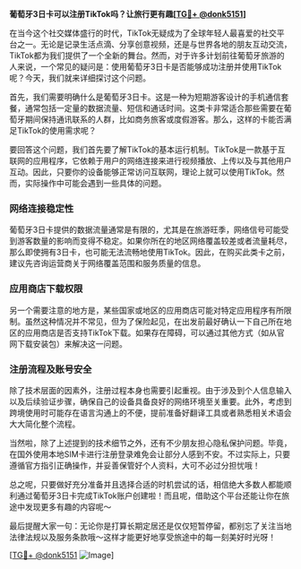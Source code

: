 **葡萄牙3日卡可以注册TikTok吗？让旅行更有趣[[TG💪+ @donk5151](https://t.me/s/donk5151)]**

在当今这个社交媒体盛行的时代，TikTok无疑成为了全球年轻人最喜爱的社交平台之一。无论是记录生活点滴、分享创意视频，还是与世界各地的朋友互动交流，TikTok都为我们提供了一个全新的舞台。然而，对于许多计划前往葡萄牙旅游的人来说，一个常见的疑问是：使用葡萄牙3日卡是否能够成功注册并使用TikTok呢？今天，我们就来详细探讨这个问题。

首先，我们需要明确什么是葡萄牙3日卡。这是一种为短期游客设计的手机通信套餐，通常包括一定量的数据流量、短信和通话时间。这类卡非常适合那些需要在葡萄牙期间保持通讯联系的人群，比如商务旅客或度假游客。那么，这样的卡能否满足TikTok的使用需求呢？

要回答这个问题，我们首先要了解TikTok的基本运行机制。TikTok是一款基于互联网的应用程序，它依赖于用户的网络连接来进行视频播放、上传以及与其他用户互动。因此，只要你的设备能够正常访问互联网，理论上就可以使用TikTok。然而，实际操作中可能会遇到一些具体的问题。

### 网络连接稳定性

葡萄牙3日卡提供的数据流量通常是有限的，尤其是在旅游旺季，网络信号可能受到游客数量的影响而变得不稳定。如果你所在的地区网络覆盖较差或者流量耗尽，那么即使拥有3日卡，也可能无法流畅地使用TikTok。因此，在购买此类卡之前，建议先咨询运营商关于网络覆盖范围和服务质量的信息。

### 应用商店下载权限

另一个需要注意的地方是，某些国家或地区的应用商店可能对特定应用程序有所限制。虽然这种情况并不常见，但为了保险起见，在出发前最好确认一下自己所在地区的应用商店是否支持TikTok下载。如果存在障碍，可以通过其他方式（如从官网下载安装包）来解决这一问题。

### 注册流程及账号安全

除了技术层面的因素外，注册过程本身也需要引起重视。由于涉及到个人信息输入以及后续验证步骤，确保自己的设备具备良好的网络环境至关重要。此外，考虑到跨境使用时可能存在语言沟通上的不便，提前准备好翻译工具或者熟悉相关术语会大大简化整个流程。

当然啦，除了上述提到的技术细节之外，还有不少朋友担心隐私保护问题。毕竟，在国外使用本地SIM卡进行注册登录难免会让部分人感到不安。不过实际上，只要遵循官方指引正确操作，并妥善保管好个人资料，大可不必过分担忧哦！

总之呢，只要做好充分准备并且选择合适的时机尝试的话，相信绝大多数人都能顺利通过葡萄牙3日卡完成TikTok账户创建啦！而且呢，借助这个平台还能让你在旅途中发现更多有趣的内容呢～

最后提醒大家一句：无论你是打算长期定居还是仅仅短暂停留，都别忘了关注当地法律法规以及服务条款哦～这样才能更好地享受旅途中的每一刻美好时光呀！

[[TG💪+ @donk5151](https://t.me/s/donk5151) ![Image](https://i.postimg.cc/rwNCRYN7/Snipaste-2025-04-30-17-27-05.png)]